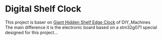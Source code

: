 # Digital Shelf Clock

This project is baser on  [Giant Hidden Shelf Edge Clock](https://www.thingiverse.com/thing:4207524) of DIY_Machines  
The main difference it is the electronic board based on a stm32g071 special designed for this project...
